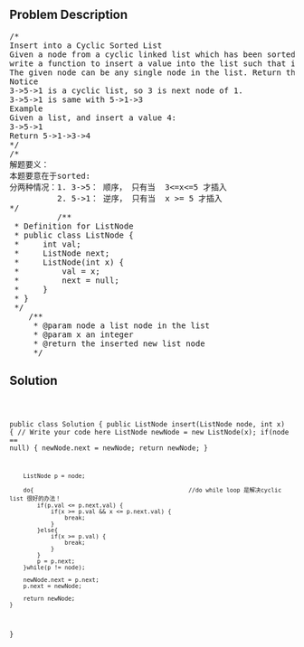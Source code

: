 <!--
<style>
  body { font-family: Arial, sans-serif; }
  .container { max-width: 100%; margin: 0 auto; padding: 10px; }
  .comment-block { max-width: 30%; background-color: #f9f9f9; padding: 10px; border-left: 5px solid #ccc; overflow-wrap: break-word; white-space: pre-wrap; }
  .code-block { background-color: #f4f4f4; padding: 10px; border: 1px solid #ddd; overflow-wrap: break-word; white-space: pre-wrap; }
</style>
-->

<div class='container'>
<h2>Problem Description</h2>
<div class='comment-block'>
<pre>
/*
Insert into a Cyclic Sorted List
Given a node from a cyclic linked list which has been sorted,
write a function to insert a value into the list such that it remains a cyclic sorted list.
The given node can be any single node in the list. Return the inserted new node.
Notice
3->5->1 is a cyclic list, so 3 is next node of 1.
3->5->1 is same with 5->1->3
Example
Given a list, and insert a value 4:
3->5->1
Return 5->1->3->4
*/
/*
解题要义：
本题要意在于sorted:
分两种情况：1. 3->5： 顺序， 只有当  3<=x<=5 才插入
          2. 5->1： 逆序， 只有当  x >= 5 才插入
*/
          /**
 * Definition for ListNode
 * public class ListNode {
 *     int val;
 *     ListNode next;
 *     ListNode(int x) {
 *         val = x;
 *         next = null;
 *     }
 * }
 */
    /**
     * @param node a list node in the list
     * @param x an integer
     * @return the inserted new list node
     */
</pre>
</div>

<h2>Solution</h2>
<div class='code-block'>
<pre><code class='language-java'>


public class Solution {
    public ListNode insert(ListNode node, int x) {
        // Write your code here
        ListNode newNode = new ListNode(x);
        if(node == null) {
            newNode.next = newNode;
            return newNode;
        }
        
        ListNode p = node;

        do{												//do while loop 是解决cyclic list 很好的办法！
            if(p.val <= p.next.val) {
                if(x >= p.val && x <= p.next.val) {
                    break;
                }
            }else{
                if(x >= p.val) {
                    break;
                }
            }
            p = p.next;
        }while(p != node);
        
        newNode.next = p.next;
        p.next = newNode;
        
        return newNode;
    }
}</code></pre>
</div>
</div>
